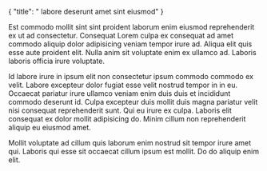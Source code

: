 {
  "title": " labore deserunt amet sint eiusmod"
}

Est commodo mollit sint sint proident laborum enim eiusmod reprehenderit ex ut ad consectetur. Consequat Lorem culpa ex consequat ad amet commodo aliquip dolor adipisicing veniam tempor irure ad. Aliqua elit quis esse aute proident elit. Nulla anim sit voluptate enim ex ullamco ad. Laboris laboris officia irure voluptate.

Id labore irure in ipsum elit non consectetur ipsum commodo commodo ex velit. Labore excepteur dolor fugiat esse velit nostrud tempor in in eu. Occaecat pariatur irure ullamco veniam enim duis duis et incididunt commodo deserunt id. Culpa excepteur duis mollit duis magna pariatur velit nisi consequat reprehenderit sunt. Qui eu irure ex culpa. Laboris elit consequat ex dolor mollit adipisicing do. Minim cillum non reprehenderit aliquip eu eiusmod amet.

Mollit voluptate ad cillum quis laborum enim nostrud sit tempor irure amet qui. Laboris qui esse sit occaecat cillum ipsum est mollit. Do do aliquip enim elit.